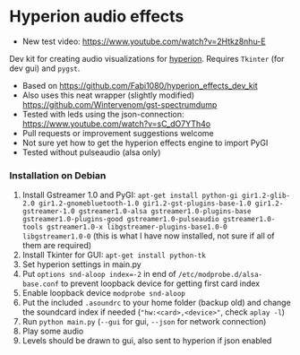 Hyperion audio effects
======================

* New test video: https://www.youtube.com/watch?v=2Htkz8nhu-E

Dev kit for creating audio visualizations for [hyperion](https://github.com/tvdzwan/hyperion). Requires `Tkinter` (for dev gui) and `pygst`.

- Based on https://github.com/Fabi1080/hyperion_effects_dev_kit
- Also uses this neat wrapper (slightly modified) https://github.com/Wintervenom/gst-spectrumdump
- Tested with leds using the json-connection: https://www.youtube.com/watch?v=sC_dO7YTh4o
- Pull requests or improvement suggestions welcome
- Not sure yet how to get the hyperion effects engine to import PyGI
- Tested without pulseaudio (alsa only)

### Installation on Debian

1. Install Gstreamer 1.0 and PyGI: `apt-get install python-gi gir1.2-glib-2.0 gir1.2-gnomebluetooth-1.0 gir1.2-gst-plugins-base-1.0 gir1.2-gstreamer-1.0 gstreamer1.0-alsa gstreamer1.0-plugins-base gstreamer1.0-plugins-good gstreamer1.0-pulseaudio gstreamer1.0-tools gstreamer1.0-x libgstreamer-plugins-base1.0-0 libgstreamer1.0-0` (this is what I have now installed, not sure if all of them are required)
2. Install Tkinter for GUI: `apt-get install python-tk`
3. Set hyperion settings in main.py
4. Put `options snd-aloop index=-2` in end of `/etc/modprobe.d/alsa-base.conf` to prevent loopback device for getting first card index
5. Enable loopback device `modprobe snd-aloop`
6. Put the included `.asoundrc` to your home folder (backup old) and change the soundcard index if needed (`"hw:<card>,<device>"`, check `aplay -l`)
7. Run `python main.py` (`--gui` for gui, `--json` for network connection)
8. Play some audio
9. Levels should be drawn to gui, also sent to hyperion if json enabled
